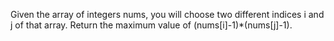 Given the array of integers nums, you will choose two different indices i and j of that array. Return the maximum value of (nums[i]-1)\*(nums[j]-1).
